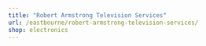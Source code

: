```yaml
---
title: "Robert Armstrong Television Services"
url: /eastbourne/robert-armstrong-television-services/
shop: electronics
---
```

